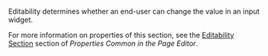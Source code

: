 
Editability determines whether an end-user can change the value in an input widget.

For more information on properties of this section, see the [Editability Section](/refguide/common-widget-properties/#editability) section of *Properties Common in the Page Editor*. 
